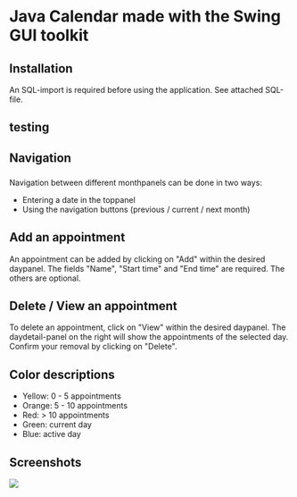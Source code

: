# Java Calendar made with the Swing GUI toolkit
##
## Installation
An SQL-import is required before using the application. See attached SQL-file.
## testing 
## Navigation
###
Navigation between different monthpanels can be done in two ways:
* Entering a date in the toppanel
* Using the navigation buttons (previous / current / next month)

## Add an appointment
An appointment can be added by clicking on "Add" within the desired daypanel.
The fields "Name", "Start time" and "End time" are required. The others are optional.

## Delete / View an appointment
To delete an appointment, click on "View" within the desired daypanel. The daydetail-panel on the right will show the appointments of the selected day. Confirm your removal by clicking on "Delete".

## Color descriptions
* Yellow: 0 - 5 appointments
* Orange: 5 - 10 appointments
* Red: > 10 appointments
* Green: current day
* Blue: active day

## Screenshots
![](http://bramdehart.nl/screenshots/Screen%20Shot%202016-12-06%20at%2022.05.06.png)
